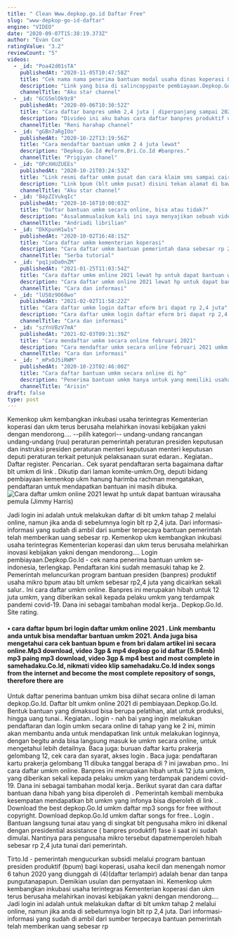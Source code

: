 ```yaml
---
title: " Clean Www.depkop.go.id Daftar Free"
slug: "www-depkop-go-id-daftar"
engine: "VIDEO"
date: "2020-09-07T15:38:19.373Z"
author: "Evan Cox"
ratingValue: "3.2"
reviewCount: "5"
videos:
  - _id: "Poa42d01sTA"
    publishedAt: "2020-11-05T10:47:58Z"
    title: "Cek nama nama penerima bantuan modal usaha dinas koperasi &amp;amp; ukm se_indonesia (terlengkap) + tutorial"
    description: "Link yang bisa di salincopypaste pembiayaan.Depkop.Go.Id login."
    channelTitle: "Aku star channel"
  - _id: "6CG5mlOk9z8"
    publishedAt: "2020-09-06T10:30:52Z"
    title: "Cara daftar banpres umkm 2,4 juta | diperpanjang sampai 2021 !!"
    description: "Divideo ini aku bahas cara daftar banpres produktif usaha mikro. Mulai dari persyaratan hingga cara daftar khusus untuk kabupaten deli serdang."
    channelTitle: "Reni harahap channel"
  - _id: "gGBn7aRgIOo"
    publishedAt: "2020-10-22T13:19:56Z"
    title: "Cara mendaftar bantuan umkm 2 4 juta lewat"
    description: "Depkop.Go.Id #eform.Bri.Co.Id #banpres."
    channelTitle: "Prigiyan chanel"
  - _id: "OPcXHUZUEEs"
    publishedAt: "2020-10-21T03:24:53Z"
    title: "Link resmi daftar umkm pusat dan cara klaim sms sampai cair"
    description: "Link bpum (blt umkm pusat) disini tekan alamat di bawah ini..! buruan daftar di tutup akhir november 2020, gunakan kesempatan ini"
    channelTitle: "Aku star channel"
  - _id: "B4pZIVukqIc"
    publishedAt: "2020-10-16T10:00:03Z"
    title: "Daftar bantuan umkm secara online, bisa atau tidak?"
    description: "Assalammualaikum kali ini saya menyajikan sebuah video penjelasan daftar bantuan umkm secara online, bisa atau tidak? , untuk mendapatkan info lainya"
    channelTitle: "Andriadi librilian"
  - _id: "DkKpunH1w1s"
    publishedAt: "2020-10-02T16:48:15Z"
    title: "Cara daftar umkm kementerian koperasi"
    description: "Cara daftar umkm bantuan pemerintah dana sebesar rp 2.400.000 - - e-office deputi"
    channelTitle: "Serba tutorial"
  - _id: "pq1joDa0nZM"
    publishedAt: "2021-01-25T11:03:54Z"
    title: "Cara daftar umkm online 2021 lewat hp untuk dapat bantuan wirausaha pemula"
    description: "Cara daftar umkm online 2021 lewat hp untuk dapat bantuan wirausaha pemula cara daftar umkm online 2021 di pembiayaan.Depkop.Go.Id lewat hp"
    channelTitle: "Cara dan informasi"
  - _id: "lU58z9O68wo"
    publishedAt: "2021-02-02T11:58:22Z"
    title: "Cara daftar umkm login daftar eform bri dapat rp 2,4 juta"
    description: "Cara daftar umkm login daftar eform bri dapat rp 2,4 juta bantuan pemerintah umkm tahap 3 2021 daftar umkm online 2021 dana"
    channelTitle: "Cara dan informasi"
  - _id: "szYnVBzV7mA"
    publishedAt: "2021-02-03T09:31:39Z"
    title: "Cara mendaftar umkm secara online februari 2021"
    description: "Cara mendaftar umkm secara online februari 2021 umkm 2021 daftar umkm online tahap 3 blt umkm 2021 bantuan pemerintah blt umkm 2,4"
    channelTitle: "Cara dan informasi"
  - _id: "_mPxOJ5iRWM"
    publishedAt: "2020-10-23T02:46:00Z"
    title: "Cara daftar bantuan umkm secara online di hp"
    description: "Penerima bantuan umkm hanya untuk yang memiliki usaha kecil mikro info : website terbaru kemkop"
    channelTitle: "Arisin"
draft: false
type: post
---
```


Kemenkop ukm kembangkan inkubasi usaha terintegras Kementerian koperasi dan ukm terus berusaha melahirkan inovasi kebijakan yakni dengan mendorong.... --pilih kategori-- undang-undang rancangan undang-undang (ruu) peraturan pemerintah peraturan presiden keputusan dan instruksi presiden peraturan menteri keputusan menteri keputusan deputi peraturan terkait petunjuk pelaksanaan surat edaran.. Kegiatan.. Daftar  register. Pencarian.. Cek syarat pendaftaran serta bagaimana daftar blt umkm di link . Dikutip dari laman komite-umkm.Org, deputi bidang pembiayaan kemenkop ukm hanung harimba rachman mengatakan, pendaftaran untuk mendapatkan bantuan ini masih dibuka.
![Cara daftar umkm online 2021 lewat hp untuk dapat bantuan wirausaha pemula (Jimmy Harris)](https://i.ytimg.com/vi/pq1joDa0nZM/hqdefault.jpg "Cara daftar umkm online 2021 lewat hp untuk dapat bantuan wirausaha pemula (Lucy Obrien)")

Jadi login ini adalah untuk melakukan daftar di blt umkm tahap 2 melalui online, namun jika anda di sebelumnya login blt rp 2,4 juta. Dari informasi-informasi yang sudah di ambil dari sumber terpecaya bantuan pemerintah telah memberikan uang sebesar rp. Kemenkop ukm kembangkan inkubasi usaha terintegras Kementerian koperasi dan ukm terus berusaha melahirkan inovasi kebijakan yakni dengan mendorong.... Login pembiayaan.Depkop.Go.Id - cek nama penerima bantuan umkm se-indonesia, terlengkap. Pendaftaran kini sudah memasuki tahap ke 2. Pemerintah meluncurkan program bantuan presiden (banpres) produktif usaha mikro bpum atau blt umkm sebesar rp2,4 juta yang dicairkan sekali salur.. Ini cara daftar umkm online. Banpres ini merupakan hibah untuk 12 juta umkm, yang diberikan sekali kepada pelaku umkm yang terdampak pandemi covid-19. Dana ini sebagai tambahan modal kerja.. Depkop.Go.Id. Site rating.
<!--inArticleAds-->

<!--galleryOne-->

#### • cara daftar bpum bri login daftar umkm online 2021 . Link membantu anda untuk bisa mendaftar bantuan umkm 2021. Anda juga bisa mengetahui cara cek bantuan bpum e from bri dalam artikel ini secara online.Mp3 download, video 3gp &amp; mp4 depkop go id daftar (5.94mb) mp3 paing mp3 download, video 3gp &amp; mp4 best and most complete in samehadaku.Co.Id, nikmati video klip samehadaku.Co.Id index songs from the internet and become the most complete repository of songs, therefore there are
<!--inArticleAds-->

<!--galleryTwo-->

Untuk daftar penerima bantuan umkm bisa diihat secara online di laman depkop.Go.Id. Daftar blt umkm online 2021 di pembiayaan.Depkop.Go.Id. Bentuk bantuan yang dimaksud bisa berupa pelatihan, alat untuk produksi, hingga uang tunai.. Kegiatan.. login - nah bai yang ingin melakukan pendaftaran dan login umkm secara online di tahap yang ke 2 ini, mimin akan membantu anda untuk mendapatkan link untuk melakukan loginnya, dengan begitu anda bisa langsung masuk ke umkm secara online, untuk mengetahui lebih detailnya. Baca juga: buruan daftar kartu prakerja gelombang 12, cek cara dan syarat, akses login . Baca juga: pendaftaran kartu prakerja gelombang 11 dibuka tanggal berapa di ? ini jawaban pmo.. Ini cara daftar umkm online. Banpres ini merupakan hibah untuk 12 juta umkm, yang diberikan sekali kepada pelaku umkm yang terdampak pandemi covid-19. Dana ini sebagai tambahan modal kerja.. Berikut syarat dan cara daftar bantuan dana hibah yang bisa diperoleh di . Pemerintah kembali membuka kesempatan mendapatkan blt umkm yang infonya bisa diperoleh di link .. Download the best depkop.Go.Id umkm daftar mp3 songs for free without copyright. Download depkop.Go.Id umkm daftar songs for free.. Login . Bantuan langsung tunai atau yang di singkat blt pengusaha mikro ini dikenal dengan presidential assistance ( banpres produktif) fase ii saat ini sudah dimulai. Nantinya para pengusaha mikro tersebut dapatmemperoleh hibah sebesar rp 2,4 juta tunai dari pemerintah.
<!--galleryThree-->

Tirto.Id - pemerintah mengucurkan subsidi melalui program bantuan presiden produktif (bpum) bagi koperasi, usaha kecil dan menengah nomor 6 tahun 2020 yang diunggah di (4)(daftar terlampir) adalah benar dan tanpa pungutanapapun. Demikian usulan dan pernyataan ini. Kemenkop ukm kembangkan inkubasi usaha terintegras Kementerian koperasi dan ukm terus berusaha melahirkan inovasi kebijakan yakni dengan mendorong.... Jadi login ini adalah untuk melakukan daftar di blt umkm tahap 2 melalui online, namun jika anda di sebelumnya login blt rp 2,4 juta. Dari informasi-informasi yang sudah di ambil dari sumber terpecaya bantuan pemerintah telah memberikan uang sebesar rp